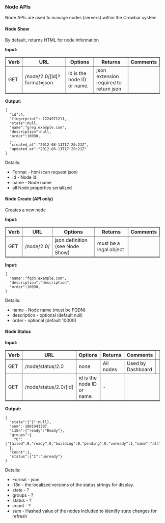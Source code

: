 
### Node APIs

Node APIs are used to manage nodes (servers) within the Crowbar system

#### Node Show

By default, returns HTML for node information

**Input:**



<table border=1>
<tr><th> Verb </th><th> URL </th><th> Options </th><th> Returns </th><th> Comments </th></tr>
<tr><td> GET  </td><td> /node/2.0/[id]?format=json </td><td> id is the node ID or name. </td><td> json extension required to return json  </td></tr>
</table>


**Output:**

    {
      "id":4,
      "fingerprint":-1224971211,
      "state":null,
      "name":"greg.example.com",
      "description":null,
      "order":10000,
      ...
      "created_at":"2012-08-13T17:20:21Z",
      "updated_at":"2012-08-13T17:20:21Z"
    }

Details:

* Format - html (can request json)
* id - Node id
* name - Node name
* all Node properties serialized

#### Node Create (API only)

Creates a new node

**Input:**

<table border=1>
<tr><th> Verb </th><th> URL </th><th> Options </th><th> Returns </th><th> Comments </th></tr>
<tr><td> GET  </td><td> /node/2.0/ </td><td> json definition (see Node Show) </td><td> must be a legal object </td></tr>
</table>

**Input:**

    {
      "name":"fqdn.example.com",
      "description":"description",
      "order":10000,
    }

Details:

* name - Node name (must be FQDN)
* description - optional (default null)
* order - optional (default 10000) 
      
#### Node Status

**Input:**

<table border=1>
<tr><th> Verb </th><th> URL </th><th> Options </th><th> Returns </th><th> Comments </th></tr>
<tr><td> GET  </td><td> /node/status/2.0 </td><td> none </td><td> All nodes </td><td> Used by Dashboard </td><td> 
<tr><td> GET  </td><td> /node/status/2.0/[id] </td><td> id is the node ID or name. </td><td> - </td><tr>
<table>

**Output:**

    {
      "state":{"1":null},
      "sum":-1881043387,
      "i18n":{"ready":"Ready"},
      "groups":{
        "0":{"failed":0,"ready":0,"building":0,"pending":0,"unready":1,"name":"all","unknown":0}
      },
      "count":1,
      "status":{"1":"unready"}
    }

Details:

* Format - json
* i18n - the localized versions of the status strings for display.
* state - ?
* groups - ?
* status - ?
* count - ?
* sum - Hashed value of the nodes included to identify state changes for refresh
